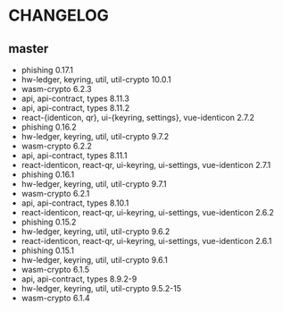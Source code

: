 # CHANGELOG

## master

- phishing 0.17.1
- hw-ledger, keyring, util, util-crypto 10.0.1
- wasm-crypto 6.2.3
- api, api-contract, types 8.11.3
- api, api-contract, types 8.11.2
- react-{identicon, qr}, ui-{keyring, settings}, vue-identicon 2.7.2
- phishing 0.16.2
- hw-ledger, keyring, util, util-crypto 9.7.2
- wasm-crypto 6.2.2
- api, api-contract, types 8.11.1
- react-identicon, react-qr, ui-keyring, ui-settings, vue-identicon 2.7.1
- phishing 0.16.1
- hw-ledger, keyring, util, util-crypto 9.7.1
- wasm-crypto 6.2.1
- api, api-contract, types 8.10.1
- react-identicon, react-qr, ui-keyring, ui-settings, vue-identicon 2.6.2
- phishing 0.15.2
- hw-ledger, keyring, util, util-crypto 9.6.2
- react-identicon, react-qr, ui-keyring, ui-settings, vue-identicon 2.6.1
- phishing 0.15.1
- hw-ledger, keyring, util, util-crypto 9.6.1
- wasm-crypto 6.1.5
- api, api-contract, types 8.9.2-9
- hw-ledger, keyring, util, util-crypto 9.5.2-15
- wasm-crypto 6.1.4
